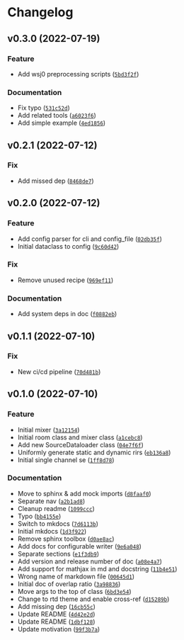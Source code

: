 # Changelog

<!--next-version-placeholder-->

## v0.3.0 (2022-07-19)
### Feature
* Add wsj0 preprocessing scripts ([`5bd3f2f`](https://github.com/haoxiangsnr/mixsim/commit/5bd3f2fd119b8c1e7464ebd08d4a73d90723a051))

### Documentation
* Fix typo ([`531c52d`](https://github.com/haoxiangsnr/mixsim/commit/531c52d4c49f56c44e98513aebeecb49adfa7ddc))
* Add related tools ([`a6023f6`](https://github.com/haoxiangsnr/mixsim/commit/a6023f667cc893e138a7cdade77ebdfa43b1d27c))
* Add simple example ([`4ed1856`](https://github.com/haoxiangsnr/mixsim/commit/4ed1856e6eabe332953c6d734f5337170e35f210))

## v0.2.1 (2022-07-12)
### Fix
* Add missed dep ([`8468de7`](https://github.com/haoxiangsnr/mixsim/commit/8468de7f0df574820825f4109f4ac2c568a8ad40))

## v0.2.0 (2022-07-12)
### Feature
* Add config parser for cli and config_file ([`02db35f`](https://github.com/haoxiangsnr/mixsim/commit/02db35ff535ddaa656bda93c0cd46b532be1a6c4))
* Initial dataclass to config ([`9c60d42`](https://github.com/haoxiangsnr/mixsim/commit/9c60d42e6a94ca7f1240ead68831a8896e3d196d))

### Fix
* Remove unused recipe ([`969ef11`](https://github.com/haoxiangsnr/mixsim/commit/969ef11aa038fb8cc3dcfcac358792499d61309f))

### Documentation
* Add system deps in doc ([`f0882eb`](https://github.com/haoxiangsnr/mixsim/commit/f0882eb1ae00444aa24509148621e259369f8297))

## v0.1.1 (2022-07-10)
### Fix
* New ci/cd pipeline ([`70d481b`](https://github.com/haoxiangsnr/mixsim/commit/70d481b11cd4d7173dd6f093d303c6f1c5eb34d1))

## v0.1.0 (2022-07-10)
### Feature
* Initial mixer ([`3a12154`](https://github.com/haoxiangsnr/mixsim/commit/3a12154006267d56b6ca0e164103994fe69fb67d))
* Initial room class and mixer class ([`a1cebc8`](https://github.com/haoxiangsnr/mixsim/commit/a1cebc8d488296927129cbbfb232928a6af48962))
* Add new SourceDataloader class ([`04e7f6f`](https://github.com/haoxiangsnr/mixsim/commit/04e7f6fa85ecfd1088334d25387f17bbd44042ef))
* Uniformly generate static and dynamic rirs ([`eb136a8`](https://github.com/haoxiangsnr/mixsim/commit/eb136a8b567c6b01fe8e58a41bd783a62890bec6))
* Initial single channel se ([`1ff8d78`](https://github.com/haoxiangsnr/mixsim/commit/1ff8d7892b367c8c6d892d0a465768dab9f4f928))

### Documentation
* Move to sphinx & add mock imports ([`d8faaf0`](https://github.com/haoxiangsnr/mixsim/commit/d8faaf0ae04467ab740a5fd2d289b917d6a0bf85))
* Separate nav ([`a2b1ad8`](https://github.com/haoxiangsnr/mixsim/commit/a2b1ad8a9c30291c1467cd935c791e6b14e4c7fa))
* Cleanup readme ([`1099ccc`](https://github.com/haoxiangsnr/mixsim/commit/1099ccc2089ba1e8cca46b9102e836c76dc44d0d))
* Typo ([`bb4155e`](https://github.com/haoxiangsnr/mixsim/commit/bb4155e840a307d172d53f5973a835704ac51093))
* Switch to mkdocs ([`7d6113b`](https://github.com/haoxiangsnr/mixsim/commit/7d6113b0d29515cae29c0080ecf997b20990a4fe))
* Initial mkdocs ([`1d3f922`](https://github.com/haoxiangsnr/mixsim/commit/1d3f922cd7fe2a477aaf594e5d088446a92892e3))
* Remove sphinx toolbox ([`d0ae8ac`](https://github.com/haoxiangsnr/mixsim/commit/d0ae8ac0deecbba06facc50dea290bc7a93a8c26))
* Add docs for configurable writer ([`9e6a048`](https://github.com/haoxiangsnr/mixsim/commit/9e6a048f4f57f6998c1b97e5d0d13ebdcf2716a2))
* Separate sections ([`e1f3db9`](https://github.com/haoxiangsnr/mixsim/commit/e1f3db9073ae2bedf20056d7b51082c60bf250c3))
* Add version and release number of doc ([`a08e4a7`](https://github.com/haoxiangsnr/mixsim/commit/a08e4a778f5888adb022ead44f247ea0ac34137a))
* Add support for mathjax in md and docstring ([`11b4e51`](https://github.com/haoxiangsnr/mixsim/commit/11b4e513f56ef87d2d32b7f6efea1ab1ca62a0bd))
* Wrong name of markdown file ([`00645d1`](https://github.com/haoxiangsnr/mixsim/commit/00645d1cb8de58bd5262a0642c78e0ef0b2beb7e))
* Initial doc of overlap ratio ([`3a98836`](https://github.com/haoxiangsnr/mixsim/commit/3a988364321c3dbfc004446a353cdc89a1a9d267))
* Move args to the top of class ([`6bd3e54`](https://github.com/haoxiangsnr/mixsim/commit/6bd3e54dd9ecaaf5cd18cb655dadeda1283a5410))
* Change to rtd theme and enable cross-ref ([`d15289b`](https://github.com/haoxiangsnr/mixsim/commit/d15289b8977d028396a3b91fcd4987d8049437b7))
* Add missing dep ([`16cb55c`](https://github.com/haoxiangsnr/mixsim/commit/16cb55c236a6a56d999ba8004aa12fc0c002622e))
* Update README ([`4d42e2d`](https://github.com/haoxiangsnr/mixsim/commit/4d42e2d86eab71e1bd24f29cb06ec05c7ff1b2f5))
* Update README ([`1dbf128`](https://github.com/haoxiangsnr/mixsim/commit/1dbf128672dadf5ebcba683fa0e5925c17953f0e))
* Update motivation ([`99f3b7a`](https://github.com/haoxiangsnr/mixsim/commit/99f3b7a7aa06804a8486a0a97e637fb496e82676))